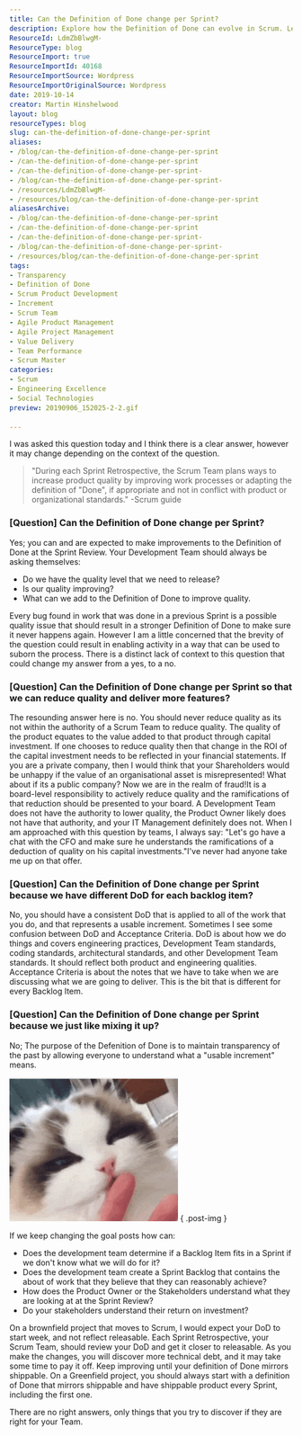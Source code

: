 ```yaml
---
title: Can the Definition of Done change per Sprint?
description: Explore how the Definition of Done can evolve in Scrum. Learn to enhance quality without compromising standards in your agile development process.
ResourceId: LdmZbBlwgM-
ResourceType: blog
ResourceImport: true
ResourceImportId: 40168
ResourceImportSource: Wordpress
ResourceImportOriginalSource: Wordpress
date: 2019-10-14
creator: Martin Hinshelwood
layout: blog
resourceTypes: blog
slug: can-the-definition-of-done-change-per-sprint
aliases:
- /blog/can-the-definition-of-done-change-per-sprint
- /can-the-definition-of-done-change-per-sprint
- /can-the-definition-of-done-change-per-sprint-
- /blog/can-the-definition-of-done-change-per-sprint-
- /resources/LdmZbBlwgM-
- /resources/blog/can-the-definition-of-done-change-per-sprint
aliasesArchive:
- /blog/can-the-definition-of-done-change-per-sprint
- /can-the-definition-of-done-change-per-sprint
- /can-the-definition-of-done-change-per-sprint-
- /blog/can-the-definition-of-done-change-per-sprint-
- /resources/blog/can-the-definition-of-done-change-per-sprint
tags:
- Transparency
- Definition of Done
- Scrum Product Development
- Increment
- Scrum Team
- Agile Product Management
- Agile Project Management
- Value Delivery
- Team Performance
- Scrum Master
categories:
- Scrum
- Engineering Excellence
- Social Technologies
preview: 20190906_152025-2-2.gif

---
```

I was asked this question today and I think there is a clear answer, however it may change depending on the context of the question.

> "During each Sprint Retrospective, the Scrum Team plans ways to increase product quality by improving work processes or adapting the definition of "Done", if appropriate and not in conflict with product or organizational standards." -Scrum guide

### \[Question\] Can the Definition of Done change per Sprint?

Yes; you can and are expected to make improvements to the Definition of Done at the Sprint Review. Your Development Team should always be asking themselves:

- Do we have the quality level that we need to release?
- Is our quality improving?
- What can we add to the Definition of Done to improve quality.

Every bug found in work that was done in a previous Sprint is a possible quality issue that should result in a stronger Definition of Done to make sure it never happens again. However I am a little concerned that the brevity of the question could result in enabling activity in a way that can be used to suborn the process. There is a distinct lack of context to this question that could change my answer from a yes, to a no.

### \[Question\] Can the Definition of Done change per Sprint so that we can reduce quality and deliver more features?

The resounding answer here is no. You should never reduce quality as its not within the authority of a Scrum Team to reduce quality. The quality of the product equates to the value added to that product through capital investment. If one chooses to reduce quality then that change in the ROI of the capital investment needs to be reflected in your financial statements. If you are a private company, then I would think that your Shareholders would be unhappy if the value of an organisational asset is misrepresented! What about if its a public company? Now we are in the realm of fraud!It is a board-level responsibility to actively reduce quality and the ramifications of that reduction should be presented to your board. A Development Team does not have the authority to lower quality, the Product Owner likely does not have that authority, and your IT Management definitely does not. When I am approached with this question by teams, I always say: "Let's go have a chat with the CFO and make sure he understands the ramifications of a deduction of quality on his capital investments."I've never had anyone take me up on that offer.

### \[Question\] Can the Definition of Done change per Sprint because we have different DoD for each backlog item?

No, you should have a consistent DoD that is applied to all of the work that you do, and that represents a usable increment. Sometimes I see some confusion between DoD and Acceptance Criteria. DoD is about how we do things and covers engineering practices, Development Team standards, coding standards, architectural standards, and other Development Team standards. It should reflect both product and engineering qualities. Acceptance Criteria is about the notes that we have to take when we are discussing what we are going to deliver. This is the bit that is different for every Backlog Item.

### \[Question\] Can the Definition of Done change per Sprint because we just like mixing it up?

No; The purpose of the Defenition of Done is to maintain transparency of the past by allowing everyone to understand what a "usable increment" means.

![](images/20190906_152025-1-1-1.gif)
{ .post-img }

If we keep changing the goal posts how can:

- Does the development team determine if a Backlog Item fits in a Sprint if we don't know what we will do for it?
- Does the development team create a Sprint Backlog that contains the about of work that they believe that they can reasonably achieve?
- How does the Product Owner or the Stakeholders understand what they are looking at at the Sprint Review?
- Do your stakeholders understand their return on investment?

On a brownfield project that moves to Scrum, I would expect your DoD to start week, and not reflect releasable. Each Sprint Retrospective, your Scrum Team, should review your DoD and get it closer to releasable. As you make the changes, you will discover more technical debt, and it may take some time to pay it off. Keep improving until your definition of Done mirrors shippable. On a Greenfield project, you should always start with a definition of Done that mirrors shippable and have shippable product every Sprint, including the first one.

There are no right answers, only things that you try to discover if they are right for your Team.
